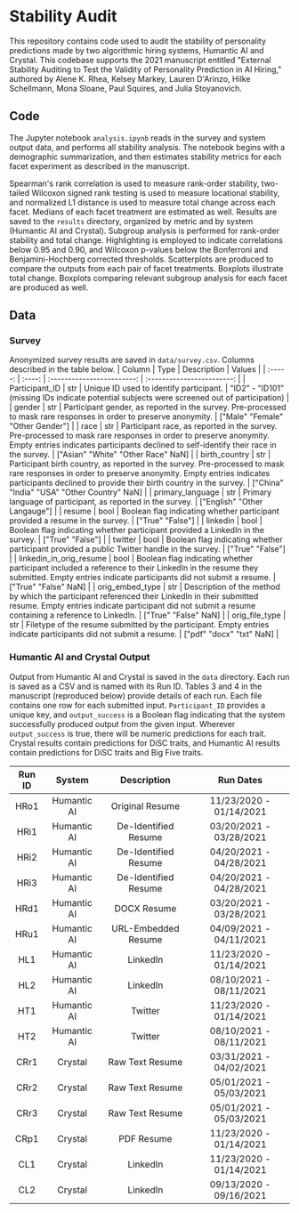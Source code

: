 # Stability Audit

This repository contains code used to audit the stability of personality predictions made by two algorithmic hiring systems, Humantic AI and Crystal. This codebase supports the 2021 manuscript entitled "External Stability Auditing to Test the Validity of Personality Prediction in AI Hiring," authored by Alene K. Rhea, Kelsey Markey, Lauren D'Arinzo, Hilke Schellmann, Mona Sloane, Paul Squires, and Julia Stoyanovich. 

## Code
The Jupyter notebook `analysis.ipynb` reads in the survey and system output data, and performs all stability analysis. The notebook begins with a demographic summarization, and then estimates stability metrics for each facet experiment as described in the manuscript. 

Spearman's rank correlation is used to measure rank-order stability, two-tailed Wilcoxon signed rank testing is used to measure locational stability, and normalized L1 distance is used to measure total change across each facet. Medians of each facet treatment are estimated as well. Results are saved to the `results` directory, organized by metric and by system (Humantic AI and Crystal). Subgroup analysis is performed for rank-order stability and total change. Highlighting is employed to indicate correlations below 0.95 and 0.90, and Wilcoxon p-values below the Bonferroni and Benjamini-Hochberg corrected thresholds. Scatterplots are produced to compare the outputs from each pair of facet treatments. Boxplots illustrate total change. Boxplots comparing relevant subgroup analysis for each facet are produced as well.


## Data

### Survey
Anonymized survey results are saved in `data/survey.csv`. Columns described in the table below.
| Column | Type | Description | Values |
| :-----: | :----: | :------------------------: | :------------------------: |
| Participant_ID | str | Unique ID used to identify participant. | "ID2" - "ID101" (missing IDs indicate potential subjects were screened out of participation) |
| gender | str | Participant gender, as reported in the survey. Pre-processed to mask rare responses in order to preserve anonymity. | ["Male"  "Female"  "Other Gender"] |
| race | str | Participant race, as reported in the survey. Pre-processed to mask rare responses in order to preserve anonymity. Empty entries indicates participants declined to self-identify their race in the survey. | ["Asian"  "White"  "Other Race"  NaN] |
| birth_country | str | Participant birth country, as reported in the survey. Pre-processed to mask rare responses in order to preserve anonymity. Empty entries indicates participants declined to provide their birth country in the survey. | ["China"  "India"  "USA"  "Other Country"  NaN] |
| primary_language | str | Primary language of participant, as reported in the survey. | ["English"  "Other Langauge"] |
| resume | bool | Boolean flag indicating whether participant provided a resume in the survey. | ["True"  "False"] |
| linkedin | bool | Boolean flag indicating whether participant provided a LinkedIn in the survey. | ["True"  "False"] |
| twitter | bool | Boolean flag indicating whether participant provided a public Twitter handle in the survey. | ["True"  "False"] |
| linkedin_in_orig_resume | bool | Boolean flag indicating whether participant included a reference to their LinkedIn in the resume they submitted. Empty entries indicate participants did not submit a resume. | ["True"  "False"  NaN] |
| orig_embed_type | str | Description of the method by which the participant referenced their LinkedIn in their submitted resume. Empty entries indicate participant did not submit a resume containing a reference to LinkedIn. | ["True"  "False"  NaN] |
| orig_file_type | str | Filetype of the resume submitted by the participant. Empty entries indicate participants did not submit a resume. | ["pdf"  "docx"  "txt"  NaN] |


### Humantic AI and Crystal Output
Output from Humantic AI and Crystal is saved in the `data` directory. Each run is saved as a CSV and is named with its Run ID. Tables 3 and 4 in the manuscript (reproduced below) provide details of each run.  Each file contains one row for each submitted input.  `Participant_ID` provides a unique key, and `output_success` is a Boolean flag indicating that the system successfully produced output from the given input. Wherever `output_success` is true, there will be numeric predictions for each trait. Crystal results contain predictions for DiSC traits, and Humantic AI results contain predictions for DiSC traits and Big Five traits.

| Run ID | System | Description | Run Dates |
| :-----: | :--------: | :-------------------: | :--------: |
| HRo1 | Humantic AI | Original Resume | 11/23/2020 - 01/14/2021 |
| HRi1 | Humantic AI | De-Identified Resume | 03/20/2021 - 03/28/2021 |
| HRi2 | Humantic AI | De-Identified Resume | 04/20/2021 - 04/28/2021 |
| HRi3 | Humantic AI | De-Identified Resume | 04/20/2021 - 04/28/2021 |
| HRd1 | Humantic AI | DOCX Resume | 03/20/2021 - 03/28/2021 |
| HRu1 | Humantic AI | URL-Embedded Resume | 04/09/2021 - 04/11/2021 |
| HL1 | Humantic AI | LinkedIn | 11/23/2020 - 01/14/2021 |
| HL2 | Humantic AI | LinkedIn | 08/10/2021 - 08/11/2021 |
| HT1 | Humantic AI | Twitter | 11/23/2020 - 01/14/2021 |
| HT2 | Humantic AI | Twitter | 08/10/2021 - 08/11/2021 |
| CRr1 | Crystal | Raw Text Resume | 03/31/2021 - 04/02/2021 |
| CRr2 | Crystal | Raw Text Resume | 05/01/2021 - 05/03/2021 |
| CRr3 | Crystal | Raw Text Resume | 05/01/2021 - 05/03/2021 |
| CRp1 | Crystal | PDF Resume | 11/23/2020 - 01/14/2021 |
| CL1 | Crystal | LinkedIn | 11/23/2020 - 01/14/2021 |
| CL2 | Crystal | LinkedIn | 09/13/2020 - 09/16/2021 |

